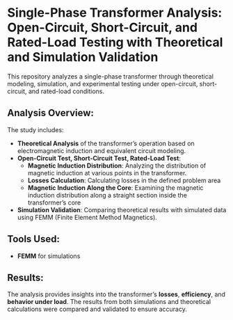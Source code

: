 # Single-Phase Transformer Analysis: Open-Circuit, Short-Circuit, and Rated-Load Testing with Theoretical and Simulation Validation

This repository analyzes a single-phase transformer through theoretical modeling, simulation, and experimental testing under open-circuit, short-circuit, and rated-load conditions.

## Analysis Overview:
The study includes:
- **Theoretical Analysis** of the transformer’s operation based on electromagnetic induction and equivalent circuit modeling.
- **Open-Circuit Test, Short-Circuit Test, Rated-Load Test**:
  - **Magnetic Induction Distribution**: Analyzing the distribution of magnetic induction at various points in the transformer.
  - **Losses Calculation**: Calculating losses in the defined problem area
  - **Magnetic Induction Along the Core**: Examining the magnetic induction distribution along a straight section inside the transformer’s core 
- **Simulation Validation**: Comparing theoretical results with simulated data using FEMM (Finite Element Method Magnetics).

## Tools Used:
- **FEMM** for simulations

## Results:
The analysis provides insights into the transformer’s **losses**, **efficiency**, and **behavior under load**. The results from both simulations and theoretical calculations were compared and validated to ensure accuracy.
